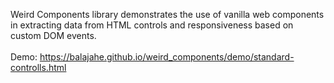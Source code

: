
Weird Components library demonstrates the use of vanilla web components in extracting data from HTML controls and responsiveness based on custom DOM events.
<br><br>
Demo: https://balajahe.github.io/weird_components/demo/standard-controlls.html
